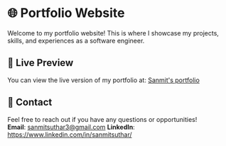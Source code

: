 # 🌐 Portfolio Website

Welcome to my portfolio website! This is where I showcase my projects, skills, and experiences as a software engineer.

## 🚀 Live Preview

You can view the live version of my portfolio at: [Sanmit's portfolio](https://sanmitsuthar.netlify.app/)

## 📧 Contact

Feel free to reach out if you have any questions or opportunities!  
**Email**:   sanmitsuthar3@gmail.com
**LinkedIn**:   https://www.linkedin.com/in/sanmitsuthar/
